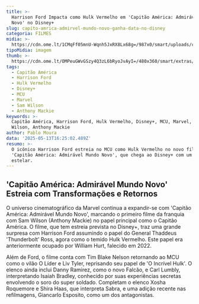 ```yaml
---
title: >-
  Harrison Ford Impacta como Hulk Vermelho em 'Capitão América: Admirável Mundo
  Novo' no Disney+
slug: capito-amrica-admirvel-mundo-novo-ganha-data-no-disney
categoria: FILMES
midia: >-
  https://cdn.ome.lt/1CMqFf05mnU-Wqnh5JxRX8Lx68g=/987x0/smart/uploads/conteudo/fotos/OMELETE_CAPA_-_2025-05-13T131818.118.png
tipoMidia: imagem
thumb: >-
  https://cdn.ome.lt/OMPeuGWvGSzy4Q3zL6bRyoJvAyI=/480x360/smart/extras/conteudos/omelete_THUMB_-_2025-05-13T131802.931.png
tags:
  - Capitão América
  - Harrison Ford
  - Hulk Vermelho
  - Disney+
  - MCU
  - Marvel
  - Sam Wilson
  - Anthony Mackie
keywords: >-
  Capitão América, Harrison Ford, Hulk Vermelho, Disney+, MCU, Marvel, Sam
  Wilson, Anthony Mackie
author: Pablo Moura
data: '2025-05-13T16:25:02.489Z'
resumo: >-
  O icônico Harrison Ford estreia no MCU como Hulk Vermelho no novo filme
  'Capitão América: Admirável Mundo Novo', que chega ao Disney+ com um elenco
  estelar.
---
```


## 'Capitão América: Admirável Mundo Novo' Estreia com Transformações e Retornos

<blockquote class="twitter-tweet"><a href="https://twitter.com/user/status/1922306528364646484"></a></blockquote>

O universo cinematográfico da Marvel continua a expandir-se com 'Capitão América: Admirável Mundo Novo', marcando o primeiro filme da franquia com Sam Wilson (Anthony Mackie) no papel principal como o Capitão América. O filme, que tem estreia prevista no Disney+, traz uma grande surpresa com Harrison Ford assumindo o papel do General Thaddeus 'Thunderbolt' Ross, agora como o temido Hulk Vermelho. Este papel era anteriormente ocupado por William Hurt, falecido em 2022.

Além de Ford, o filme conta com Tim Blake Nelson retornando ao MCU como o vilão O Líder e Liv Tyler, reprisando seu papel de 'O Incrível Hulk'. O elenco ainda inclui Danny Ramirez, como o novo Falcão, e Carl Lumbly, interpretando Isaiah Bradley, conhecido por suas experiências secretas envolvendo o soro do super soldado. Completam o elenco Xosha Roquemore e Shira Haas, que interpreta Sabra, e uma adição recente nas refilmagens, Giancarlo Esposito, como um dos antagonistas.
